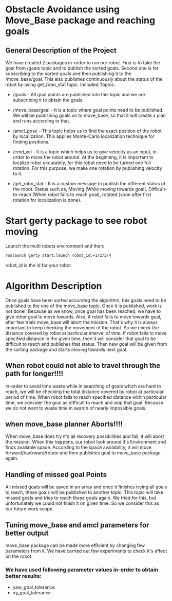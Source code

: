 # Obstacle Avoidance using Move_Base package and reaching goals
## General Description of the Project
We have created 2 packages in-order to run our robot. First is to take the goal from /goals topic and to publish the sorted goals. Second one is for subscribing to the sorted goals and then publishing it to the /move_base/goal. This also publishes continuously about the status of the robot by using get_robo_stat topic.
Included Topics:


- /goals - All goal points are published into this topic and we are subscribing it to obtain the goals.


- /move_base/goal - It is a topic where goal points need to be published. We will be publishing goals on to move_base, so that it will create a plan and runs according to that.


- /amcl_pose - This topic helps us to find the exact position of the robot by localization. This applies Monte-Carlo localization technique for finding positions.


- /cmd_vel - It is a topic which helps us to give velocity as an input, in-order to move the robot around. At the beginning, it is important to localize robot accurately, for this robot need to be turned one full rotation. For this purpose, we make one rotation by publishing velocity to it.


- /get_robo_stat - It is a custom message to publish the different status of the robot. Status such as, Moving (While moving towards goal), Difficult-to-reach (When robot fails to reach goal), rotated (soon after first rotation for localization is done).


# Start gerty package to see robot moving
Launch the multi robots environment and then:

```bash
roslaunch gerty start.launch robot_id:=1/2/3/4
```
robot_id is the id for your robot
# Algorithm Description
Once goals have been sorted according the algorithm, this goals need to be published to the one of the move_base topic. Once it is published, work is not done!. Because as we know, once goal has been reached, we have to give other goal to move towards. Also, if robot fails to move towards goal, after few trials move_base will abort the mission. That's why it is always important to keep checking the movement of the robot. So we check the distance covered by robot at particular interval of time. If robot fails to move specified distance in the given time, then it will consider that goal to be difficult to reach and publishes that status. Then new goal will be given from the sorting package and starts moving towards next goal.

## When robot could not able to travel through the path for longer!!!!
In-order to avoid time waste while in searching of goals which are hard to reach, we will be checking the total distance covered by robot at particular period of time. When robot fails to reach specified distance within particular time, we consider the goal as difficult to reach and skip that goal. Because we do not want to waste time in search of nearly impossible goals.

## when move_base planner Aborts!!!!
When move_base does try it's all recovery possibilities and fail, it will abort the mission. When this happens, our robot look around it's Environment and finds available space. According to the space availability, it will move forward/backward/rotate and then publishes goal to move_base package again.

## Handling of missed goal Points
All missed goals will be saved in an array and once it finishes trying all goals to reach, these goals will be published to another topic. This topic will take missed goals and tries to reach these goals again.
We tried for this, but unfortunately we could not finish it on given time. So we consider this as our future work scope.

## Tuning move_base and amcl parameters for better output
move_base package can be made more efficient by changing few parameters from it. We have carried out few experiments to check it's effect on the robot. 

### We have used following parameter values in-order to obtain better results:

- yaw_goal_tolerance
- xy_goal_tolerance
